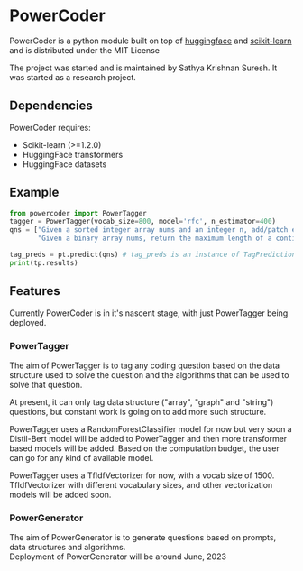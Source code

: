 # PowerCoder
PowerCoder is a python module built on top of [huggingface](https://huggingface.co/) and [scikit-learn](https://scikit-learn.org/stable/index.html) and is 
distributed under the MIT License <br>

The project was started and is maintained by Sathya Krishnan Suresh. It was started as a research project.

## Dependencies
PowerCoder requires: 
* Scikit-learn (>=1.2.0)
* HuggingFace transformers
* HuggingFace datasets

## Example
```python
from powercoder import PowerTagger
tagger = PowerTagger(vocab_size=800, model='rfc', n_estimator=400)
qns = ["Given a sorted integer array nums and an integer n, add/patch elements to the array such that any number in the range [1, n] inclusive can be formed by the sum of some elements in the array. Return the minimum number of patches required",
       "Given a binary array nums, return the maximum length of a contiguous subarray with an equal number of 0 and 1."]

tag_preds = pt.predict(qns) # tag_preds is an instance of TagPrediction
print(tp.results)
```

## Features
Currently PowerCoder is in it's nascent stage, with just PowerTagger being deployed.
### PowerTagger
The aim of PowerTagger is to tag any coding question based on the data structure used to solve the question and the algorithms that can be used to solve that question.<br>

At present, it can only tag data structure ("array", "graph" and "string") questions, but constant work is going on to add more such structure. <br>

PowerTagger uses a RandomForestClassifier model for now but very soon a Distil-Bert model will be added to PowerTagger and then more transformer based models will be added.
Based on the computation budget, the user can go for any kind of available model. <br>

PowerTagger uses a TfIdfVectorizer for now, with a vocab size of 1500. TfIdfVectorizer with different vocabulary sizes, and other vectorization models will be added soon.

### PowerGenerator
The aim of PowerGenerator is to generate questions based on prompts, data structures and algorithms.<br>Deployment of PowerGenerator will be around June, 2023
